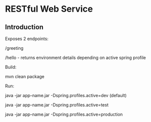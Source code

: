 # RESTful Web Service

## Introduction

Exposes 2 endpoints:
 
/greeting

/hello - returns environment details depending on active spring profile  

Build: 

mvn clean package

Run:

java -jar app-name.jar -Dspring.profiles.active=dev (default)

java -jar app-name.jar -Dspring.profiles.active=test

java -jar app-name.jar -Dspring.profiles.active=production


























